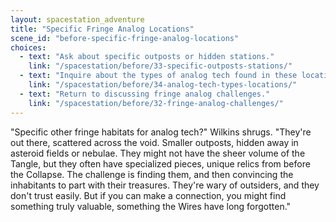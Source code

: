 ```yaml
---
layout: spacestation_adventure
title: "Specific Fringe Analog Locations"
scene_id: "before-specific-fringe-analog-locations"
choices:
  - text: "Ask about specific outposts or hidden stations."
    link: "/spacestation/before/33-specific-outposts-stations/"
  - text: "Inquire about the types of analog tech found in these locations."
    link: "/spacestation/before/34-analog-tech-types-locations/"
  - text: "Return to discussing fringe analog challenges."
    link: "/spacestation/before/32-fringe-analog-challenges/"
---
```


"Specific other fringe habitats for analog tech?" Wilkins shrugs. "They're out there, scattered across the void. Smaller outposts, hidden away in asteroid fields or nebulae. They might not have the sheer volume of the Tangle, but they often have specialized pieces, unique relics from before the Collapse. The challenge is finding them, and then convincing the inhabitants to part with their treasures. They're wary of outsiders, and they don't trust easily. But if you can make a connection, you might find something truly valuable, something the Wires have long forgotten."
